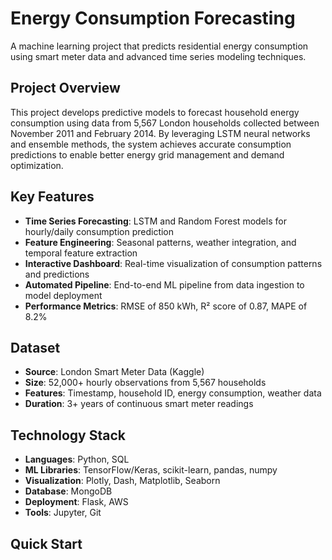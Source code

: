 # Energy Consumption Forecasting

A machine learning project that predicts residential energy consumption using smart meter data and advanced time series modeling techniques.

## Project Overview

This project develops predictive models to forecast household energy consumption using data from 5,567 London households collected between November 2011 and February 2014. By leveraging LSTM neural networks and ensemble methods, the system achieves accurate consumption predictions to enable better energy grid management and demand optimization.

## Key Features

- **Time Series Forecasting**: LSTM and Random Forest models for hourly/daily consumption prediction
- **Feature Engineering**: Seasonal patterns, weather integration, and temporal feature extraction
- **Interactive Dashboard**: Real-time visualization of consumption patterns and predictions
- **Automated Pipeline**: End-to-end ML pipeline from data ingestion to model deployment
- **Performance Metrics**: RMSE of 850 kWh, R² score of 0.87, MAPE of 8.2%

## Dataset

- **Source**: London Smart Meter Data (Kaggle)
- **Size**: 52,000+ hourly observations from 5,567 households
- **Features**: Timestamp, household ID, energy consumption, weather data
- **Duration**: 3+ years of continuous smart meter readings

## Technology Stack

- **Languages**: Python, SQL
- **ML Libraries**: TensorFlow/Keras, scikit-learn, pandas, numpy
- **Visualization**: Plotly, Dash, Matplotlib, Seaborn
- **Database**: MongoDB
- **Deployment**: Flask, AWS
- **Tools**: Jupyter, Git

## Quick Start
```bash

